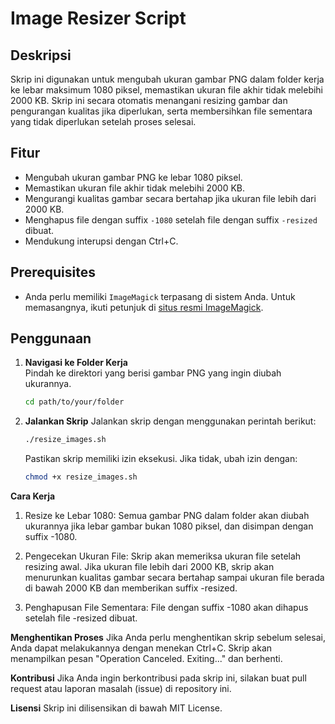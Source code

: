 # Image Resizer Script

## Deskripsi

Skrip ini digunakan untuk mengubah ukuran gambar PNG dalam folder kerja ke lebar maksimum 1080 piksel, memastikan ukuran file akhir tidak melebihi 2000 KB. Skrip ini secara otomatis menangani resizing gambar dan pengurangan kualitas jika diperlukan, serta membersihkan file sementara yang tidak diperlukan setelah proses selesai.

## Fitur

- Mengubah ukuran gambar PNG ke lebar 1080 piksel.
- Memastikan ukuran file akhir tidak melebihi 2000 KB.
- Mengurangi kualitas gambar secara bertahap jika ukuran file lebih dari 2000 KB.
- Menghapus file dengan suffix `-1080` setelah file dengan suffix `-resized` dibuat.
- Mendukung interupsi dengan Ctrl+C.

## Prerequisites

- Anda perlu memiliki `ImageMagick` terpasang di sistem Anda. Untuk memasangnya, ikuti petunjuk di [situs resmi ImageMagick](https://imagemagick.org/script/download.php).

## Penggunaan

1. **Navigasi ke Folder Kerja**  
   Pindah ke direktori yang berisi gambar PNG yang ingin diubah ukurannya.
   
   ```bash
   cd path/to/your/folder

2. **Jalankan Skrip**
   Jalankan skrip dengan menggunakan perintah berikut:
   ```bash
   ./resize_images.sh
   ```
   
   Pastikan skrip memiliki izin eksekusi. Jika tidak, ubah izin dengan:
   ```bash
   chmod +x resize_images.sh
   ```

**Cara Kerja**
   1. Resize ke Lebar 1080:
      Semua gambar PNG dalam folder akan diubah ukurannya jika lebar gambar bukan 1080 piksel, dan disimpan dengan suffix -1080.

   2. Pengecekan Ukuran File:
      Skrip akan memeriksa ukuran file setelah resizing awal. Jika ukuran file lebih dari 2000 KB, skrip akan menurunkan kualitas gambar secara bertahap sampai ukuran file berada di bawah 2000 KB dan memberikan suffix -resized.

   3. Penghapusan File Sementara:
      File dengan suffix -1080 akan dihapus setelah file -resized dibuat.

**Menghentikan Proses**
      Jika Anda perlu menghentikan skrip sebelum selesai, Anda dapat melakukannya dengan menekan Ctrl+C. Skrip akan menampilkan pesan "Operation Canceled. Exiting..." dan berhenti.

**Kontribusi**
      Jika Anda ingin berkontribusi pada skrip ini, silakan buat pull request atau laporan masalah (issue) di repository ini.

**Lisensi**
      Skrip ini dilisensikan di bawah MIT License.
